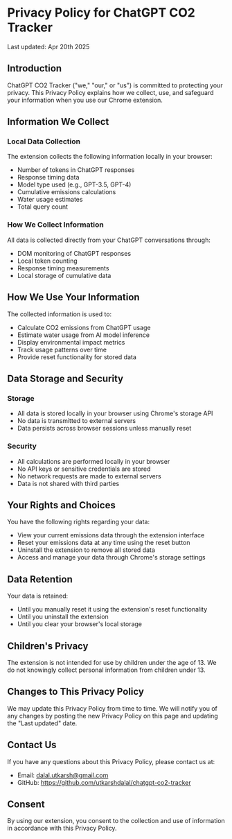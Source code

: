 # Privacy Policy for ChatGPT CO2 Tracker

Last updated: Apr 20th 2025

## Introduction

ChatGPT CO2 Tracker ("we," "our," or "us") is committed to protecting your privacy. This Privacy Policy explains how we collect, use, and safeguard your information when you use our Chrome extension.

## Information We Collect

### Local Data Collection
The extension collects the following information locally in your browser:
- Number of tokens in ChatGPT responses
- Response timing data
- Model type used (e.g., GPT-3.5, GPT-4)
- Cumulative emissions calculations
- Water usage estimates
- Total query count

### How We Collect Information
All data is collected directly from your ChatGPT conversations through:
- DOM monitoring of ChatGPT responses
- Local token counting
- Response timing measurements
- Local storage of cumulative data

## How We Use Your Information

The collected information is used to:
- Calculate CO2 emissions from ChatGPT usage
- Estimate water usage from AI model inference
- Display environmental impact metrics
- Track usage patterns over time
- Provide reset functionality for stored data

## Data Storage and Security

### Storage
- All data is stored locally in your browser using Chrome's storage API
- No data is transmitted to external servers
- Data persists across browser sessions unless manually reset

### Security
- All calculations are performed locally in your browser
- No API keys or sensitive credentials are stored
- No network requests are made to external servers
- Data is not shared with third parties

## Your Rights and Choices

You have the following rights regarding your data:
- View your current emissions data through the extension interface
- Reset your emissions data at any time using the reset button
- Uninstall the extension to remove all stored data
- Access and manage your data through Chrome's storage settings

## Data Retention

Your data is retained:
- Until you manually reset it using the extension's reset functionality
- Until you uninstall the extension
- Until you clear your browser's local storage

## Children's Privacy

The extension is not intended for use by children under the age of 13. We do not knowingly collect personal information from children under 13.

## Changes to This Privacy Policy

We may update this Privacy Policy from time to time. We will notify you of any changes by posting the new Privacy Policy on this page and updating the "Last updated" date.

## Contact Us

If you have any questions about this Privacy Policy, please contact us at:
- Email: dalal.utkarsh@gmail.com
- GitHub: https://github.com/utkarshdalal/chatgpt-co2-tracker

## Consent

By using our extension, you consent to the collection and use of information in accordance with this Privacy Policy. 